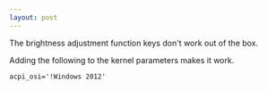 ```yaml
---
layout: post
---
```


The brightness adjustment function keys don't work out of the box.

Adding the following to the kernel parameters makes it work.

```
acpi_osi='!Windows 2012'
```
